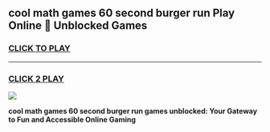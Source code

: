 
## cool math games 60 second burger run Play Online 👋 Unblocked Games
<h3>
<a href="https://news.freeplayer.one?title=cool_math_games_60_second_burger_run&ref=17CMG">CLICK TO PLAY</a></h3>
<hr>

<h3>
<a href="https://news.freeplayer.one?title=cool_math_games_60_second_burger_run&ref=17CMG">CLICK 2 PLAY</a>
  
</h3>

<a href="https://news.freeplayer.one?title=cool_math_games_60_second_burger_run&ref=17CMG/"><img src="https://clearcache.store/games.png"></a>


**cool math games 60 second burger run games unblocked: Your Gateway to Fun and Accessible Online Gaming**
